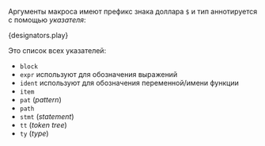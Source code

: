 Аргументы макроса имеют префикс знака доллара `$` и тип аннотируется
с помощью *указателя*:

{designators.play}

Это список всех указателей:

* `block`
* `expr` используют для обозначения выражений
* `ident` используют для обозначения переменной/имени функции
* `item`
* `pat` (*pattern*)
* `path`
* `stmt` (*statement*)
* `tt` (*token tree*)
* `ty` (*type*)
